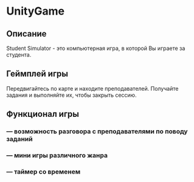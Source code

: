 # UnityGame

## Описание
Student Simulator - это компьютерная игра, в которой Вы играете за студента.

## Геймплей игры
Передвигайтесь по карте и находите преподавателей. Получайте задания и выполняйте их, чтобы закрыть сессию.

## Функционал игры
### — возможность разговора с преподавателями по поводу заданий
### — мини игры различного жанра
### — таймер со временем
